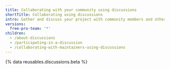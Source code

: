 ```yaml
---
title: Collaborating with your community using discussions
shortTitle: Collaborating using discussions
intro: Gather and discuss your project with community members and other maintainers.
versions:
  free-pro-team: '*'
children:
  - /about-discussions
  - /participating-in-a-discussion
  - /collaborating-with-maintainers-using-discussions
---
```


{% data reusables.discussions.beta %}
